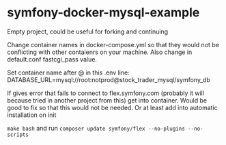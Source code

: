 # symfony-docker-mysql-example
Empty project, could be useful for forking and continuing

Change container names in docker-compose.yml so that they would not be conflicting with other contaienrs on your machine.
Also change in default.conf fastcgi_pass value.

Set container name after @ in this .env line:
DATABASE_URL=mysql://root:notprod@stock_trader_mysql/symfony_db

If gives error that fails to connect to flex.symfony.com (probably it will because tried in another project from this)
get into container. Would be good to fix so that this would not be needed. Or at least add into automatic installation on init 

`make bash`
and run
`composer update symfony/flex --no-plugins --no-scripts
`

